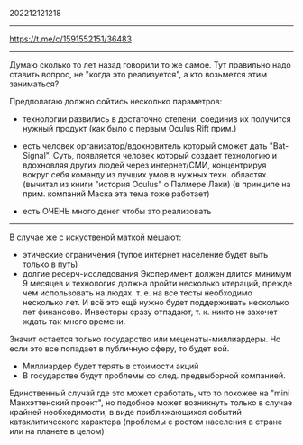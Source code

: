 202212121218
***
https://t.me/c/1591552151/36483
***
Думаю сколько то лет назад говорили то же самое.
Тут правильно надо ставить вопрос, не "когда это реализуется", 
а кто возьмется этим заниматься?

Предполагаю должно сойтись несколько параметров:
- технологии развились в достаточно степени, 
соединив их получится нужный продукт
(как было с первым Oculus Rift прим.)

- есть человек организатор/вдохновитель 
который сможет дать "Bat-Signal".
Суть, появляется человек который создает технологию и вдохновляя других людей через интернет/СМИ, концентрируя вокруг себя команду из лучших умов в нужных техн. областях. 
(вычитал из книги "история Oculus" о Палмере Лаки)
(в принципе на прим. компаний Маска эта тема тоже работает)

- есть ОЧЕНЬ много денег чтобы это реализовать
***
В случае же с искуственой маткой мешают:
- этические ограничения 
(тупое интернет население будет выть только в путь)
- долгие ресерч-исследования
Эксперимент должен длится минимум 9 месяцев и технология должна пройти несколько итераций, прежде чем использовать на людях.
т. е. на все тесты необходимо несколько лет. 
И всё это ещё нужно будет поддерживать несколько лет финансово.
Инвесторы сразу отпадают, 
т. к. никто не захочет ждать так много времени.

Значит остается только государство или меценаты-миллиардеры.
Но если это все попадает в публичную сферу, то будет вой.
- Миллиардер будет терять в стоимости акций
- В государстве будут проблемы со след. предвыборной компанией. 

Единственный случай где это может сработать, 
что то похожее на "mini Манхэттенский проект", 
но подобное может возникнуть только в случае крайней необходимости, 
в виде приближающихся событий катаклитического характера
(проблемы с ростом населения в стране или на планете в целом)